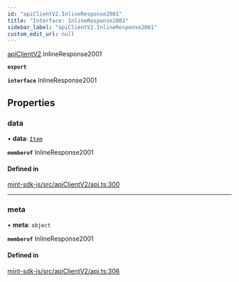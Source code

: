 ```yaml
---
id: "apiClientV2.InlineResponse2001"
title: "Interface: InlineResponse2001"
sidebar_label: "apiClientV2.InlineResponse2001"
custom_edit_url: null
---
```


[apiClientV2](../modules/apiClientV2).InlineResponse2001

**`export`**

**`interface`** InlineResponse2001

## Properties

### data

• **data**: [`Item`](apiClientV2.Item)

**`memberof`** InlineResponse2001

#### Defined in

[mint-sdk-js/src/apiClientV2/api.ts:300](https://github.com/KyuzanInc/mint-sdk-js/blob/116138b/src/apiClientV2/api.ts#L300)

___

### meta

• **meta**: `object`

**`memberof`** InlineResponse2001

#### Defined in

[mint-sdk-js/src/apiClientV2/api.ts:306](https://github.com/KyuzanInc/mint-sdk-js/blob/116138b/src/apiClientV2/api.ts#L306)
